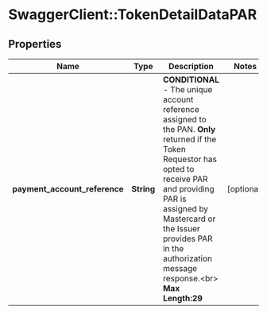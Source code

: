 # SwaggerClient::TokenDetailDataPAR

## Properties
Name | Type | Description | Notes
------------ | ------------- | ------------- | -------------
**payment_account_reference** | **String** | __CONDITIONAL__  - The unique account reference assigned to the PAN. __Only__ returned if the Token Requestor has opted to receive PAR and providing PAR is assigned by Mastercard or the Issuer provides PAR in the authorization message response.&lt;br&gt;    __Max Length:29__  | [optional] 


